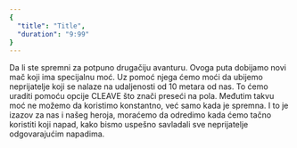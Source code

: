 ```yaml
---
{
  "title": "Title",
  "duration": "9:99"
}
---
```


Da li ste spremni za potpuno drugačiju avanturu. Ovoga puta dobijamo novi mač koji ima specijalnu moć. Uz pomoć njega ćemo moći da ubijemo neprijatelje koji se nalaze na udaljenosti od 10 metara od nas. To ćemo uraditi pomoću opcije CLEAVE što znači preseći na pola. Međutim takvu moć ne možemo da koristimo konstantno, već samo kada je spremna. I to je izazov za nas i našeg heroja, moraćemo da odredimo kada ćemo tačno koristiti koji napad, kako bismo uspešno savladali sve neprijatelje odgovarajućim napadima.

